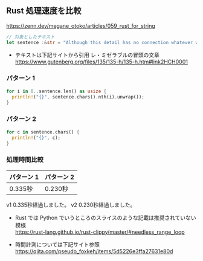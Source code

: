 ## Rust 処理速度を比較
https://zenn.dev/megane_otoko/articles/059_rust_for_string

```Rust
// 対象としたテキスト
let sentence :&str = "Although this detail has no connection whatever with the real substance of what we are about to relate, it will not be superfluous, if merely for the sake of exactness in all points, to mention here the various rumors and remarks which had been in circulation about him from the very moment when he arrived in the diocese. True or false, that which is said of men often occupies as important a place in their lives, and above all in their destinies, as that which they do. M. Myriel was the son of a councillor of the Parliament of Aix; hence he belonged to the nobility of the bar. It was said that his father, destining him to be the heir of his own post, had married him at a very early age, eighteen or twenty, in accordance with a custom which is rather widely prevalent in parliamentary families. In spite of this marriage, however, it was said that Charles Myriel created a great deal of talk. He was well formed, though rather short in stature, elegant, graceful, intelligent; the whole of the first portion of his life had been devoted to the world and to gallantry";
```
- テキストは下記サイトから引用 レ・ミゼラブルの冒頭の文章  
https://www.gutenberg.org/files/135/135-h/135-h.htm#link2HCH0001

### パターン 1
```Rust
for i in 0..sentence.len() as usize {
  println!("{}", sentence.chars().nth(i).unwrap());
}
```

### パターン 2
```Rust
for c in sentence.chars() {
  println!("{}", c);
}
```

### 処理時間比較
| パターン 1 | パターン 2 |
| ---- | ---- |
| 0.335秒 | 0.230秒 |

v1 0.335秒経過しました。
v2 0.230秒経過しました。

- Rust では Python でいうところのスライスのような記載は推奨されていない模様  
https://rust-lang.github.io/rust-clippy/master/#needless_range_loop

- 時間計測については下記サイト参照  
https://qiita.com/pseudo_foxkeh/items/5d5226e3ffa27631e80d
